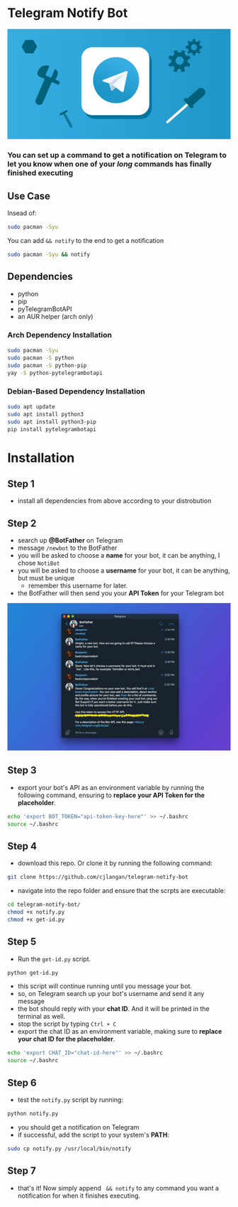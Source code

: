 # Telegram Notify Bot

![](Images/telegram-workshop.png)

### You can set up a command to get a notification on Telegram to let you know when one of your *long* commands has finally finished executing

## Use Case

Insead of:

```bash
sudo pacman -Syu
```

You can add `&& notify` to the end to get a notification

```bash
sudo pacman -Syu && notify
```

## Dependencies

- python
- pip
- pyTelegramBotAPI
- an AUR helper (arch only)

### Arch Dependency Installation

```bash
sudo pacman -Syu
sudo pacman -S python
sudo pacman -S python-pip
yay -S python-pytelegrambotapi
```

### Debian-Based Dependency Installation

```bash
sudo apt update
sudo apt install python3
sudo apt install python3-pip
pip install pytelegrambotapi
```

# Installation

## Step 1
- install all dependencies from above according to your distrobution

## Step 2
- search up **@BotFather** on Telegram
- message `/newbot` to the BotFather
- you will be asked to choose a **name** for your bot, it can be anything, I chose `NotiBot`
- you will be asked to choose a **username** for your bot, it can be anything, but must be unique
    - remember this username for later.
- the BotFather will then send you your **API Token** for your Telegram bot

![](Images/botfather.png)

## Step 3
- export your bot's API as an environment variable by running the following command, ensuring to **replace your API Token for the placeholder**.

```bash
echo 'export BOT_TOKEN="api-token-key-here"' >> ~/.bashrc
source ~/.bashrc
```

## Step 4
- download this repo. Or clone it by running the following command:

```bash
git clone https://github.com/cjlangan/telegram-notify-bot
```

- navigate into the repo folder and ensure that the scrpts are executable:

```bash
cd telegram-notify-bot/
chmod +x notify.py
chmod +x get-id.py
```

## Step 5
- Run the `get-id.py` script.

```bash
python get-id.py
```

- this script will continue running until you message your bot.
- so, on Telegram search up your bot's username and send it any message
- the bot should reply with your **chat ID**. And it will be printed in the terminal as well.
- stop the script by typing `Ctrl + C`
- export the chat ID as an environment variable, making sure to **replace your chat ID for the placeholder**.

```bash
echo 'export CHAT_ID="chat-id-here"' >> ~/.bashrc
source ~/.bashrc
```

## Step 6
- test the `notify.py` script by running:

```bash
python notify.py
```

- you should get a notification on Telegram
- if successful, add the script to your system's **PATH**:

```bash
sudo cp notify.py /usr/local/bin/notify
```

## Step 7
- that's it! Now simply append ` && notify` to any command you want a notification for when it finishes executing.
